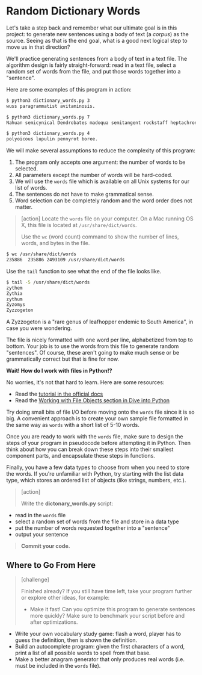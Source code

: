 # Random Dictionary Words

Let's take a step back and remember what our ultimate goal is in this project: to generate new sentences using a body of text (a *corpus*) as the source. Seeing as that is the end goal, what is a good next logical step to move us in that direction?

We'll practice generating sentences from a body of text in a text file. The algorithm design is fairly straight-forward: read in a text file, select a random set of words from the file, and put those words together into a "sentence".

Here are some examples of this program in action:

```bash
$ python3 dictionary_words.py 3
wuss paragrammatist avitaminosis.

$ python3 dictionary_words.py 7
Nahuan semicynical Dendrobates madoqua semitangent rockstaff heptachronous.

$ python3 dictionary_words.py 4
polyoicous lupulin pennyrot boree.
```

We will make several assumptions to reduce the complexity of this program:

1. The program only accepts one argument: the number of words to be selected.
1. All parameters except the number of words will be hard-coded.
1. We will use the `words` file which is available on all Unix systems for our list of words.
1. The sentences do not have to make grammatical sense.
1. Word selection can be completely random and the word order does not matter.

> [action]
> Locate the `words` file on your computer. On a Mac running OS X, this file is located at `/usr/share/dict/words`.
>
> Use the `wc` (word count) command to show the number of lines, words, and bytes in the file.

```bash
$ wc /usr/share/dict/words
235886  235886 2493109 /usr/share/dict/words
```

Use the `tail` function to see what the end of the file looks like.

```bash
$ tail -5 /usr/share/dict/words
zythem
Zythia
zythum
Zyzomys
Zyzzogeton
```

A Zyzzogeton is a "rare genus of leafhopper endemic to South America", in case you were wondering.

The file is nicely formatted with one word per line, alphabetized from top to bottom.  Your job is to use the words from this file to generate random "sentences". Of course, these aren't going to make much sense or be grammatically correct but that is fine for now.

**Wait! How do I work with files in Python!?**

No worries, it's not that hard to learn. Here are some resources:

- Read the [tutorial in the official docs](https://docs.python.org/3/tutorial/inputoutput.html)
- Read the [Working with File Objects section in Dive into Python](https://diveintopython3.net/files.html)

Try doing small bits of file I/O before moving onto the `words` file since it is so big. A convenient approach is to create your own sample file formatted in the same way as `words` with a short list of 5-10 words.

Once you are ready to work with the `words` file, make sure to design the steps of your program in pseudocode before attempting it in Python. Then think about how you can break down these steps into their smallest component parts, and encapsulate these steps in functions.

Finally, you have a few data types to choose from when you need to store the words. If you're unfamiliar with Python, try starting with the list data type, which stores an ordered list of objects (like strings, numbers, etc.).

> [action]
>
> Write the **dictonary_words.py** script:
>
- read in the `words` file
- select a random set of words from the file and store in a data type
- put the number of words requested together into a "sentence"
- output your sentence

>
> **Commit your code.**
>


## Where to Go From Here

> [challenge]
>
> Finished already? If you still have time left, take your program further or explore other ideas, for example:
>
> - Make it fast! Can you optimize this program to generate sentences more quickly? Make sure to benchmark your script before and after optimizations.
- Write your own vocabulary study game: flash a word, player has to guess the definition, then is shown the definition.
- Build an autocomplete program: given the first characters of a word, print a list of all possible words to spell from that base.
- Make a better anagram generator that only produces real words (i.e. must be included in the `words` file).
